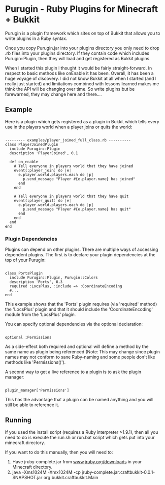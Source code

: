 # Purugin - Ruby Plugins for Minecraft + Bukkit

Purugin is a plugin framework which sites on top of Bukkit that allows you to
write plugins in a Ruby syntax.

Once you copy Purugin.jar into your plugins directory you only need to drop
.rb files into your plugins directory.  If they contain code which includes
Purugin::Plugin, then they will load and get registered as Bukkit plugins.

When I started this plugin I thought it would be fairly straight-forward. In
respect to basic methods like onEnable it has been.  Overall, it has been a
huge voyage of discovery.  I did not know Bukkit at all when I started (and
I really just started) and limitations combined with lessons learned makes
me think the API will be changing over time.  So write plugins but be 
forewarned, they may change here and there....

## Example

Here is a plugin which gets registered as a plugin in Bukkit which tells
every use in the players world when a player joins or quits the world:

<pre><code>
--------- examples/player_joined_full_class.rb ----------
class PlayerJoinedPlugin
  include Purugin::Plugin
  description 'PlayerJoined', 0.1
  
  def on_enable
    # Tell everyone in players world that they have joined
    event(:player_join) do |e|
      e.player.world.players.each do |p| 
        p.send_message "Player #{e.player.name} has joined"
      end
    end

    # Tell everyone in players world that they have quit
    event(:player_quit) do |e|
      e.player.world.players.each do |p| 
        p.send_message "Player #{e.player.name} has quit"
      end
    end
  end
end
</code></pre>

### Plugin Dependencies

Plugins can depend on other plugins.  There are multiple ways of accessing 
dependent plugins.  The first is to declare your plugin dependencies at the top
of your Purugin:

<pre><code>
class PortsPlugin
  include Purugin::Plugin, Purugin::Colors
  description 'Ports', 0.3
  required :LocsPlus, :include => :CoordinateEncoding
  #...
end
</code></pre>

This example shows that the 'Ports' plugin requires (via 'required' method) 
 the 'LocsPlus' plugin and that it should include the 'CoordinateEncoding' module from the 'LocsPlus' plugin.

You can specify optional dependencies via the optional declaration:

<pre><code>
optional :Permissions
</code></pre>

As a side-effect both required and optional will define a method by the same 
name as plugin being referenced (Note: This may change since plugin names may 
not conform to sane Ruby-naming and some people don't like methods like 
'Permissions()').

A second way to get a live reference to a plugin is to ask the plugin manager:

<pre><code>
plugin_manager['Permissions']
</code></pre>

This has the advantage that a plugin can be named anything and you will still 
be able to reference it.

## Running

If you used the install script (requires a Ruby interpreter >1.9.1), then
all you need to do is execute the run.sh or run.bat script which gets put
into your minecraft directory.

If you want to do this manually, then you will need to:
1. Have jruby-complete.jar from www.jruby.org/downloads in your Minecraft directory.
2. java -Xms1024M -Xmx1024M -cp jruby-complete.jar:craftbukkit-0.0.1-SNAPSHOT.jar org.bukkit.craftbukkit.Main

